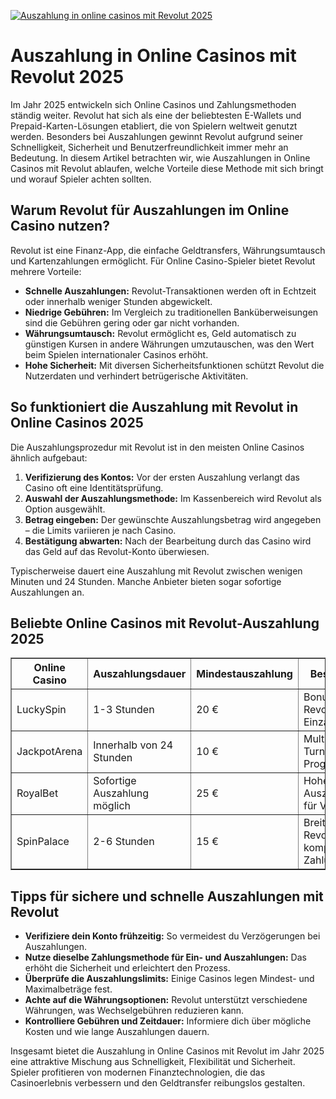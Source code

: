 [![Auszahlung in online casinos mit Revolut 2025](https://123-caf.pages.dev/gitsignup.png)](https://vrmoo.ru/Bt82HjjY)

<h1>Auszahlung in Online Casinos mit Revolut 2025</h1>  <p>Im Jahr 2025 entwickeln sich Online Casinos und Zahlungsmethoden ständig weiter. Revolut hat sich als eine der beliebtesten E-Wallets und Prepaid-Karten-Lösungen etabliert, die von Spielern weltweit genutzt werden. Besonders bei Auszahlungen gewinnt Revolut aufgrund seiner Schnelligkeit, Sicherheit und Benutzerfreundlichkeit immer mehr an Bedeutung. In diesem Artikel betrachten wir, wie Auszahlungen in Online Casinos mit Revolut ablaufen, welche Vorteile diese Methode mit sich bringt und worauf Spieler achten sollten.</p>  <h2>Warum Revolut für Auszahlungen im Online Casino nutzen?</h2>  <p>Revolut ist eine Finanz-App, die einfache Geldtransfers, Währungsumtausch und Kartenzahlungen ermöglicht. Für Online Casino-Spieler bietet Revolut mehrere Vorteile:</p>  <ul>   <li><strong>Schnelle Auszahlungen:</strong> Revolut-Transaktionen werden oft in Echtzeit oder innerhalb weniger Stunden abgewickelt.</li>   <li><strong>Niedrige Gebühren:</strong> Im Vergleich zu traditionellen Banküberweisungen sind die Gebühren gering oder gar nicht vorhanden.</li>   <li><strong>Währungsumtausch:</strong> Revolut ermöglicht es, Geld automatisch zu günstigen Kursen in andere Währungen umzutauschen, was den Wert beim Spielen internationaler Casinos erhöht.</li>   <li><strong>Hohe Sicherheit:</strong> Mit diversen Sicherheitsfunktionen schützt Revolut die Nutzerdaten und verhindert betrügerische Aktivitäten.</li> </ul>  <h2>So funktioniert die Auszahlung mit Revolut in Online Casinos 2025</h2>  <p>Die Auszahlungsprozedur mit Revolut ist in den meisten Online Casinos ähnlich aufgebaut:</p>  <ol>   <li><strong>Verifizierung des Kontos:</strong> Vor der ersten Auszahlung verlangt das Casino oft eine Identitätsprüfung.</li>   <li><strong>Auswahl der Auszahlungsmethode:</strong> Im Kassenbereich wird Revolut als Option ausgewählt.</li>   <li><strong>Betrag eingeben:</strong> Der gewünschte Auszahlungsbetrag wird angegeben – die Limits variieren je nach Casino.</li>   <li><strong>Bestätigung abwarten:</strong> Nach der Bearbeitung durch das Casino wird das Geld auf das Revolut-Konto überwiesen.</li> </ol>  <p>Typischerweise dauert eine Auszahlung mit Revolut zwischen wenigen Minuten und 24 Stunden. Manche Anbieter bieten sogar sofortige Auszahlungen an.</p>  <h2>Beliebte Online Casinos mit Revolut-Auszahlung 2025</h2>  <table border="1" cellpadding="8" cellspacing="0">   <thead>     <tr>       <th>Online Casino</th>       <th>Auszahlungsdauer</th>       <th>Mindestauszahlung</th>       <th>Besonderheiten</th>     </tr>   </thead>   <tbody>     <tr>       <td>LuckySpin</td>       <td>1-3 Stunden</td>       <td>20 €</td>       <td>Bonus auf Revolut-Einzahlungen</td>     </tr>     <tr>       <td>JackpotArena</td>       <td>Innerhalb von 24 Stunden</td>       <td>10 €</td>       <td>Multispieler-Turniere & VIP-Programm</td>     </tr>     <tr>       <td>RoyalBet</td>       <td>Sofortige Auszahlung möglich</td>       <td>25 €</td>       <td>Hohe Auszahlungslimits für VIPs</td>     </tr>     <tr>       <td>SpinPalace</td>       <td>2-6 Stunden</td>       <td>15 €</td>       <td>Breite Auswahl an Revolut-kompatiblen Zahlungsmethoden</td>     </tr>   </tbody> </table>  <h2>Tipps für sichere und schnelle Auszahlungen mit Revolut</h2>  <ul>   <li><strong>Verifiziere dein Konto frühzeitig:</strong> So vermeidest du Verzögerungen bei Auszahlungen.</li>   <li><strong>Nutze dieselbe Zahlungsmethode für Ein- und Auszahlungen:</strong> Das erhöht die Sicherheit und erleichtert den Prozess.</li>   <li><strong>Überprüfe die Auszahlungslimits:</strong> Einige Casinos legen Mindest- und Maximalbeträge fest.</li>   <li><strong>Achte auf die Währungsoptionen:</strong> Revolut unterstützt verschiedene Währungen, was Wechselgebühren reduzieren kann.</li>   <li><strong>Kontrolliere Gebühren und Zeitdauer:</strong> Informiere dich über mögliche Kosten und wie lange Auszahlungen dauern.</li> </ul>  <p>Insgesamt bietet die Auszahlung in Online Casinos mit Revolut im Jahr 2025 eine attraktive Mischung aus Schnelligkeit, Flexibilität und Sicherheit. Spieler profitieren von modernen Finanztechnologien, die das Casinoerlebnis verbessern und den Geldtransfer reibungslos gestalten.</p>